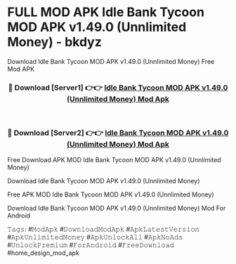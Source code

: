 # FULL MOD APK Idle Bank Tycoon MOD APK v1.49.0 (Unnlimited Money) - bkdyz
Download Idle Bank Tycoon MOD APK v1.49.0 (Unnlimited Money) Free Mod APK

<div align="center">
<h3>🔴 Download [Server1] 👉👉 <a href="https://apk-comot.site?title=Idle_Bank_Tycoon_MOD_APK_v1.49.0_(Unnlimited_Money)">Idle Bank Tycoon MOD APK v1.49.0 (Unnlimited Money) Mod Apk</a></h3><br>

<h3>🔴 Download [Server2] 👉👉 <a href="https://apk-comot.site?title=Idle_Bank_Tycoon_MOD_APK_v1.49.0_(Unnlimited_Money)">Idle Bank Tycoon MOD APK v1.49.0 (Unnlimited Money) Mod Apk</a></h3>
</div>


Free Download APK MOD Idle Bank Tycoon MOD APK v1.49.0 (Unnlimited Money)

Download Idle Bank Tycoon MOD APK v1.49.0 (Unnlimited Money) 

Free APK MOD Idle Bank Tycoon MOD APK v1.49.0 (Unnlimited Money) 

Download Idle Bank Tycoon MOD APK v1.49.0 (Unnlimited Money) Mod For Android

𝚃𝚊𝚐𝚜: #𝙼𝚘𝚍𝙰𝚙𝚔 #𝙳𝚘𝚠𝚗𝚕𝚘𝚊𝚍𝙼𝚘𝚍𝙰𝚙𝚔 #𝙰𝚙𝚔𝙻𝚊𝚝𝚎𝚜𝚝𝚅𝚎𝚛𝚜𝚒𝚘𝚗 #𝙰𝚙𝚔𝚄𝚗𝚕𝚒𝚖𝚒𝚝𝚎𝚍𝙼𝚘𝚗𝚎𝚢 #𝙰𝚙𝚔𝚄𝚗𝚕𝚘𝚌𝚔𝙰𝚕𝚕 #𝙰𝚙𝚔𝙽𝚘𝙰𝚍𝚜 #𝚄𝚗𝚕𝚘𝚌𝚔𝙿𝚛𝚎𝚖𝚒𝚞𝚖 #𝙵𝚘𝚛𝙰𝚗𝚍𝚛𝚘𝚒𝚍 #𝙵𝚛𝚎𝚎𝙳𝚘𝚠𝚗𝚕𝚘𝚊𝚍 #home_design_mod_apk